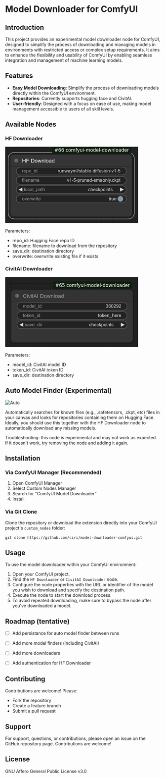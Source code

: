 # Model Downloader for ComfyUI

<div align="center">
    <picture>
        <source media="(prefers-color-scheme: light)" srcset="https://github.com/ciri/comfyui-model-downloader/blob/main/assets/logo.svg?raw=true">
    </picture>
</div>


## Introduction
This project provides an experimental model downloader node for ComfyUI, designed to simplify the process of downloading and managing models in environments with restricted access or complex setup requirements. It aims to enhance the flexibility and usability of ComfyUI by enabling seamless integration and management of machine learning models.

## Features
- **Easy Model Downloading**: Simplify the process of downloading models directly within the ComfyUI environment.
- **Repositories**: Currently supports hugging face and CivitAI.
- **User-friendly**: Designed with a focus on ease of use, making model management accessible to users of all skill levels.

## Available Nodes

### HF Downloader
![HF|250](assets/hf-downloader.png?raw=true)

Parameters:

* repo_id: Hugging Face repo ID
* filename: filename to download from the repository
* save_dir: destination directory
* overwrite: overwrite existing file if it exists

### CivitAI Downloader
![CivitAI|250](assets/civitai-downloader.png?raw=true)

Parameters:
* model_id: CivitAI model ID
* token_id: CivitAI token ID
* save_dir: destination directory

## Auto Model Finder (Experimental)

![Auto](assets/auto-downloader.jpg?raw=true)

Automatically searches for known files (e.g., .safetensors, .ckpt, etc) files in your canvas and looks for repositories containing them on Hugging Face. Ideally, you should use this together with the HF Downloader node to automatically download any missing models.

Troubleshooting: this node is experimental and may not work as expected. If it doesn't work, try removing the node and adding it again.

## Installation

### Via ComfyUI Manager (Recommended)
1. Open ComfyUI Manager
2. Select Custom Nodes Manager
3. Search for "ComfyUI Model Downloader"
4. Install

### Via Git Clone

Clone the repository or download the extension directly into your ComfyUI project's `custom_nodes` folder:

```
git clone https://github.com/ciri/model-downloader-comfyui.git
```

## Usage
To use the model downloader within your ComfyUI environment:
1. Open your ComfyUI project.
2. Find the `HF Downloader` or `CivitAI Downloader` node.
3. Configure the node properties with the URL or identifier of the model you wish to download and specify the destination path.
4. Execute the node to start the download process.
5. To avoid repeated downloading, make sure to bypass the node after you've downloaded a model.

## Roadmap (tentative)
- [ ] Add persistance for auto model finder between runs
- [ ] Add more model finders (including CivitAI)
- [ ] Add more downloaders
- [ ] Add authentication for HF Downloader



## Contributing
Contributions are welcome! Please:

* Fork the repository
* Create a feature branch
* Submit a pull request

## Support
For support, questions, or contributions, please open an issue on the GitHub repository page. Contributions are welcome!

## License

GNU Affero General Public License v3.0